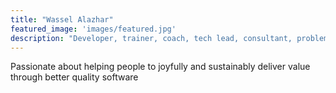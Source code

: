 ```yaml
---
title: "Wassel Alazhar"
featured_image: 'images/featured.jpg'
description: "Developer, trainer, coach, tech lead, consultant, problem solver."
---
```

Passionate about helping people to joyfully and sustainably deliver value through better quality software